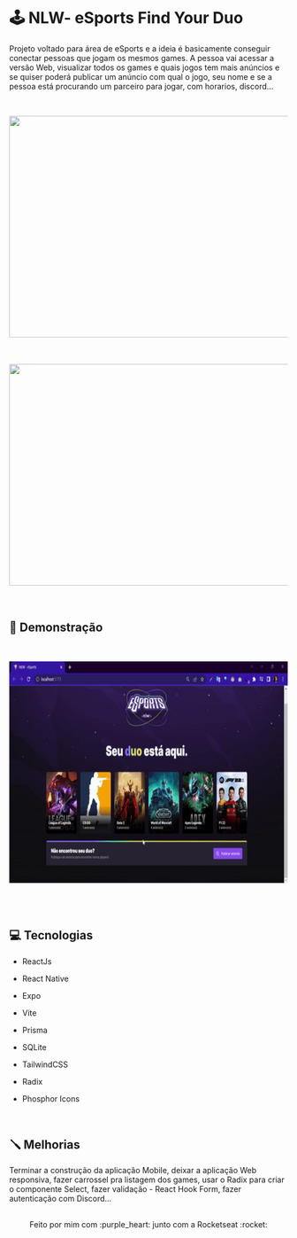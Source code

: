 # :joystick: NLW- eSports Find Your Duo

Projeto voltado para área de eSports e a ideia é basicamente conseguir conectar pessoas que jogam os mesmos games. A pessoa vai acessar a versão Web, visualizar todos os games e quais jogos tem mais anúncios e se quiser poderá publicar um anúncio com qual o jogo, seu nome e se a pessoa está procurando um parceiro para jogar, com horarios, discord…

<br>

<p align ="left">
    <img width = "700" height = "400" src= "web/src/assets/Landing.gif">
<p>

<br>

<p align ="left">
    <img width = "700" height = "400" src= "web/src/assets/anuncio.gif">
<p>
 
<br>
  
##  :rocket: Demonstração

<br>


<p align ="left">
    <img width = "700" height = "400" src= "web/src/assets/gif.gif">
<p>

<br>


<br>

## :computer: Tecnologias 

- ReactJs 

- React Native 

- Expo

- Vite 

- Prisma

- SQLite

- TailwindCSS

- Radix 

- Phosphor Icons 

 
<br>

## :screwdriver: Melhorias

Terminar a construção da aplicação Mobile, deixar a aplicação Web responsiva, fazer carrossel pra listagem dos games, usar o Radix para criar o componente Select, fazer validação - React Hook Form, fazer autenticação com Discord... 

##

<p align ="center">Feito por mim com :purple_heart: junto com a Rocketseat :rocket: </p>
